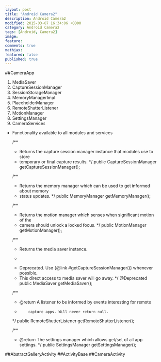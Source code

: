 ```yaml
---
layout: post
title: "Android Camera2"
description: Android Camera2
modified: 2015-03-07 16:34:06 +0800
category: Android Camera2
tags: [Android, Camera2]
image:
feature:
comments: true
mathjax:
featured: false
published: true
---
```


##CameraApp

1. MediaSaver
2. CaptureSessionManager
3. SessionStorageManager
4. MemoryManagerImpl
5. PlaceholderManager
6. RemoteShutterListener
7. MotionManager
8. SettingsManager
9. CameraServices
  + Functionality available to all modules and services


      /**
       * Returns the capture session manager instance that modules use to store
       * temporary or final capture results.
       */
      public CaptureSessionManager getCaptureSessionManager();

      /**
       * Returns the memory manager which can be used to get informed about memory
       * status updates.
       */
      public MemoryManager getMemoryManager();

      /**
       * Returns the motion manager which senses when significant motion of the
       * camera should unlock a locked focus.
       */
      public MotionManager getMotionManager();

      /**
       * Returns the media saver instance.
       * <p>
       * Deprecated. Use {@link #getCaptureSessionManager()} whenever possible.
       * This direct access to media saver will go away.
       */
      @Deprecated
      public MediaSaver getMediaSaver();

      /**
       * @return A listener to be informed by events interesting for remote
       *         capture apps. Will never return null.
       */
      public RemoteShutterListener getRemoteShutterListener();

      /**
       * @return The settings manager which allows get/set of all app settings.
       */
      public SettingsManager getSettingsManager();

##AbstractGalleryActivity
##ActivityBase
##CameraActivity
